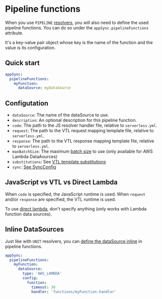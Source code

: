 # Pipeline functions

When you use `PIPELINE` [resolvers](resolvers.md), you will also need to define the used pipeline functions. You can do so under the `appSync.pipelineFunctions` attribute.

It's a key-value pair object whose key is the name of the function and the value is its configuration.

## Quick start

```yaml
appSync:
  pipelineFunctions:
    myFunction:
      dataSource: myDataSource
```

## Configutation

- `dataSource`: The name of the dataSource to use.
- `description`: An optional description for this pipeline function.
- `code`: The path to the JS resolver handler file, relative to `serverless.yml`.
- `request`: The path to the VTL request mapping template file, relative to `serverless.yml`.
- `response`: The path to the VTL response mapping template file, relative to `serverless.yml`.
- `maxBatchSize`: The maximum [batch size](https://aws.amazon.com/blogs/mobile/introducing-configurable-batching-size-for-aws-appsync-lambda-resolvers/) to use (only available for AWS Lambda DataAources)
- `substitutions`: See [VTL template substitutions](substitutions.md)
- `sync`: [See SyncConfig](syncConfig.md)

## JavaScript vs VTL vs Direct Lambda

When `code` is specified, the JavaScript runtime is used. When `request` and/or `response` are specified, the VTL runtime is used.

To use [direct lambda](https://docs.aws.amazon.com/appsync/latest/devguide/direct-lambda-reference.html), don't specify anything (only works with Lambda function data sources).

## Inline DataSources

Just like with `UNIT` resolvers, you can [define the dataSource inline](resolvers.md#inline-datasources) in pipeline functions.

```yaml
appSync:
  pipelineFunctions:
    myFunction:
      dataSource:
        type: 'AWS_LAMBDA'
        config:
          function:
            timeout: 30
            handler: 'functions/myFunction.handler'
```
